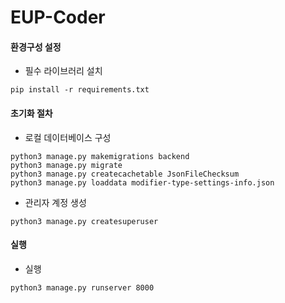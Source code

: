 # EUP-Coder
#### 환경구성 설정
- 필수 라이브러리 설치
```
pip install -r requirements.txt
```

#### 초기화 절차
- 로컬 데이터베이스 구성
```
python3 manage.py makemigrations backend
python3 manage.py migrate
python3 manage.py createcachetable JsonFileChecksum
python3 manage.py loaddata modifier-type-settings-info.json
```

- 관리자 계정 생성
```
python3 manage.py createsuperuser
```

#### 실행
- 실행
```
python3 manage.py runserver 8000
```